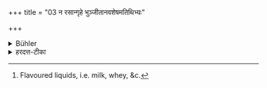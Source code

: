 +++
title = "03 न रसान्गृहे भुञ्जीतानवशेषमतिथिभ्यः"

+++

<details><summary>Bühler</summary>

3. He shall not consume all the flavoured liquids in the house, so as to leave nothing for guests. [^2] 


[^2]:  Flavoured liquids, i.e. milk, whey, &c.
</details>

<details><summary>हरदत्त-टीका</summary>

## सूत्रम्
न रसान् गृहे भुञ्जीताऽनवशेषमतिथिभ्यः ॥ ३ ॥  
### टिप्पनी
आगामिभ्योऽतिथिभ्यो यथा न किञ्चित् गृहेऽवशिष्यते, तथा गव्यादयो रसा न भोज्याः । सद्यस्सम्पादयितुमशक्यत्वाद्रसानाम् ॥३॥
</details>
